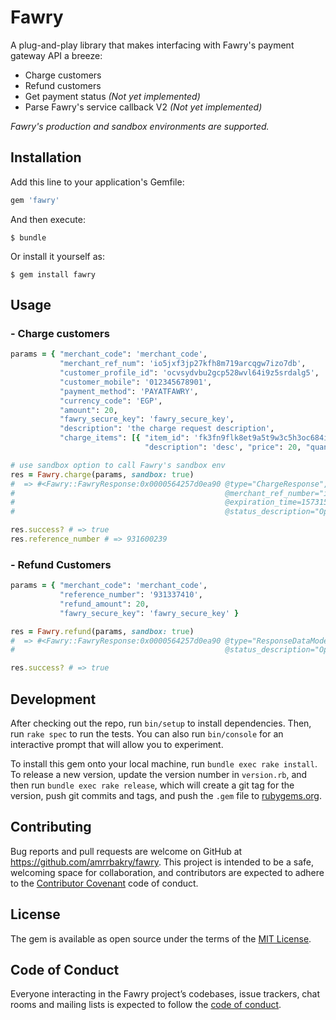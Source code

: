 # Fawry
A plug-and-play library that makes interfacing with Fawry's payment gateway API a breeze:
- Charge customers
- Refund customers
- Get payment status _(Not yet implemented)_
- Parse Fawry's service callback V2 _(Not yet implemented)_

_Fawry's production and sandbox environments are supported._

## Installation

Add this line to your application's Gemfile:

```ruby
gem 'fawry'
```

And then execute:

    $ bundle

Or install it yourself as:

    $ gem install fawry

## Usage
### - Charge customers
```ruby
params = { "merchant_code": 'merchant_code',
           "merchant_ref_num": 'io5jxf3jp27kfh8m719arcqgw7izo7db',
           "customer_profile_id": 'ocvsydvbu2gcp528wvl64i9z5srdalg5',
           "customer_mobile": '012345678901',
           "payment_method": 'PAYATFAWRY',
           "currency_code": 'EGP',
           "amount": 20,
           "fawry_secure_key": 'fawry_secure_key',
           "description": 'the charge request description',
           "charge_items": [{ "item_id": 'fk3fn9flk8et9a5t9w3c5h3oc684ivho',
                              "description": 'desc', "price": 20, "quantity": 1 }] }

# use sandbox option to call Fawry's sandbox env
res = Fawry.charge(params, sandbox: true)
#  => #<Fawry::FawryResponse:0x0000564257d0ea90 @type="ChargeResponse", @reference_number="931600239",
#                                               @merchant_ref_number="io5jxf3jp27kfh8m719arcqgw7izo7db",
#                                               @expiration_time=1573153206979, @status_code=200,
#                                               @status_description="Operation done successfully">

res.success? # => true
res.reference_number # => 931600239
```
### - Refund Customers
```ruby
params = { "merchant_code": 'merchant_code',
           "reference_number": '931337410',
           "refund_amount": 20,
           "fawry_secure_key": 'fawry_secure_key' }

res = Fawry.refund(params, sandbox: true)
#  => #<Fawry::FawryResponse:0x0000564257d0ea90 @type="ResponseDataModel", @status_code=200,
#                                               @status_description="Operation done successfully">

res.success? # => true
```
## Development

After checking out the repo, run `bin/setup` to install dependencies. Then, run `rake spec` to run the tests. You can also run `bin/console` for an interactive prompt that will allow you to experiment.

To install this gem onto your local machine, run `bundle exec rake install`. To release a new version, update the version number in `version.rb`, and then run `bundle exec rake release`, which will create a git tag for the version, push git commits and tags, and push the `.gem` file to [rubygems.org](https://rubygems.org).

## Contributing

Bug reports and pull requests are welcome on GitHub at https://github.com/amrrbakry/fawry. This project is intended to be a safe, welcoming space for collaboration, and contributors are expected to adhere to the [Contributor Covenant](http://contributor-covenant.org) code of conduct.

## License

The gem is available as open source under the terms of the [MIT License](https://opensource.org/licenses/MIT).

## Code of Conduct

Everyone interacting in the Fawry project’s codebases, issue trackers, chat rooms and mailing lists is expected to follow the [code of conduct](https://github.com/amrrbakry/fawry/blob/master/CODE_OF_CONDUCT.md).
